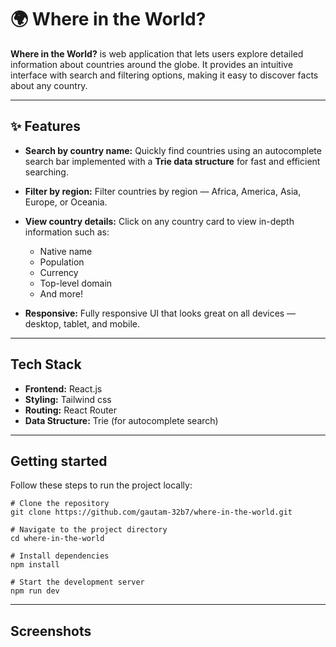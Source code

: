 # 🌍 Where in the World?

**Where in the World?** is web application that lets users explore detailed information about countries around the globe. It provides an intuitive interface with search and filtering options, making it easy to discover facts about any country.

---

## ✨ Features
- **Search by country name:** Quickly find countries using an autocomplete search bar implemented with a **Trie data structure** for fast and efficient searching.

- **Filter by region:** Filter countries by region — Africa, America, Asia, Europe, or Oceania.

- **View country details:** Click on any country card to view in-depth information such as:
    - Native name
    - Population
    - Currency
    - Top-level domain
    - And more!

- **Responsive:** Fully responsive UI that looks great on all devices — desktop, tablet, and mobile.

---

## Tech Stack
- **Frontend:** React.js
- **Styling:** Tailwind css
- **Routing:** React Router
- **Data Structure:** Trie (for autocomplete search)

---

## Getting started
Follow these steps to run the project locally:

```
# Clone the repository
git clone https://github.com/gautam-32b7/where-in-the-world.git

# Navigate to the project directory
cd where-in-the-world

# Install dependencies
npm install

# Start the development server
npm run dev
```

--- 

## Screenshots